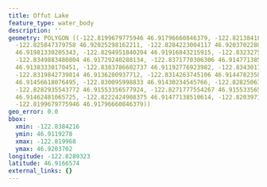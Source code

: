 ```yaml
---
title: Offut Lake
feature_type: water_body
description: ''
geometry: POLYGON ((-122.8199679775946 46.91796660846379, -122.8213841839559 46.91963742921568,
  -122.825847379758 46.92025298162211, -122.8284223004117 46.9203702288973, -122.8310401364072
  46.91981330205343, -122.8294951840204 46.91916843215915, -122.832327596734 46.91893393209112,
  -122.8349883480804 46.91729240288134, -122.8371770306306 46.91477138510614, -122.8384215756156
  46.91383330170451, -122.8383786602737 46.91192776923982, -122.8343017025661 46.91292451774938,
  -122.8319842739814 46.9136280937712, -122.8314263745106 46.91447823580685, -122.8304393215856
  46.91456618076495, -122.830095998833 46.91430234545766, -122.8282506390354 46.91450755080912,
  -122.8282935543772 46.91553356577924, -122.8271777554267 46.91553356577924, -122.8248174114911
  46.91462481065725, -122.8222424908375 46.91477138510614, -122.8203971310399 46.91664750264681,
  -122.8199679775946 46.91796660846379))
geo_error: 0.0
bbox:
  xmin: -122.8384216
  ymin: 46.9119278
  xmax: -122.819968
  ymax: 46.9203702
longitude: -122.8289323
latitude: 46.9166574
external_links: {}
---
```


